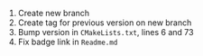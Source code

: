 1. Create new branch
1. Create tag for previous version on new branch
1. Bump version in `CMakeLists.txt`, lines 6 and 73
1. Fix badge link in `Readme.md`
